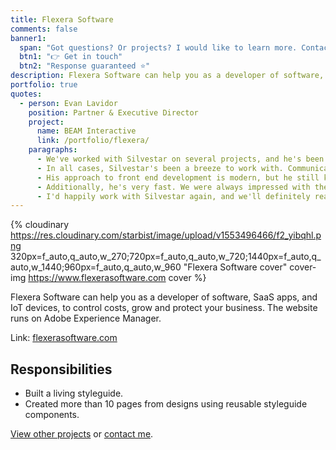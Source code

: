 ```yaml
---
title: Flexera Software
comments: false
banner1:
  span: "Got questions? Or projects? I would like to learn more. Contact me today!"
  btn1: "👉 Get in touch"
  btn2: "Response guaranteed ⭐️"
description: Flexera Software can help you as a developer of software, SaaS apps, and IoT devices, to control costs, grow and protect your business.
portfolio: true
quotes:
  - person: Evan Lavidor
    position: Partner & Executive Director
    project:
      name: BEAM Interactive
      link: /portfolio/flexera/
    paragraphs:
      - We've worked with Silvestar on several projects, and he's been a pleasure to work with on all of them. Recently, he handled primary front end development for two large web sites that were launched on Adobe Experience Manager. He's also worked on the front end development of a large WordPress project as well as some smaller campaign landing page and microsite work.
      - In all cases, Silvestar's been a breeze to work with. Communication is easy, and he's happy to be part of a larger team, attend regular standups, stay in close communication electronically, etc. (a key factor when working across countries/time zones).
      - His approach to front end development is modern, but he still knows how to debug for Internet Explorer and handle browser-specific issues. He's a thorough tester and has a great eye for detail.
      - Additionally, he's very fast. We were always impressed with the speed at which he could put things together at a very high level of quality.
      - I'd happily work with Silvestar again, and we'll definitely reach out to him in the future when we need help with additional projects.
---
```


{% cloudinary https://res.cloudinary.com/starbist/image/upload/v1553496466/f2_yibqhl.png 320px=f_auto,q_auto,w_270;720px=f_auto,q_auto,w_720;1440px=f_auto,q_auto,w_1440;960px=f_auto,q_auto,w_960 "Flexera Software cover" cover-img https://www.flexerasoftware.com cover %}

Flexera Software can help you as a developer of software, SaaS apps, and IoT devices, to control costs, grow and protect your business. The website runs on Adobe Experience Manager.

Link: [flexerasoftware.com](//www.flexerasoftware.com)

## Responsibilities

- Built a living styleguide.
- Created more than 10 pages from designs using reusable styleguide components.

[View other projects](/portfolio/) or [contact me](/about-me/).
